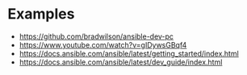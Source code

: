 # Examples

- <https://github.com/bradwilson/ansible-dev-pc>  
- <https://www.youtube.com/watch?v=gIDywsGBqf4>
- <https://docs.ansible.com/ansible/latest/getting_started/index.html>
- <https://docs.ansible.com/ansible/latest/dev_guide/index.html>
